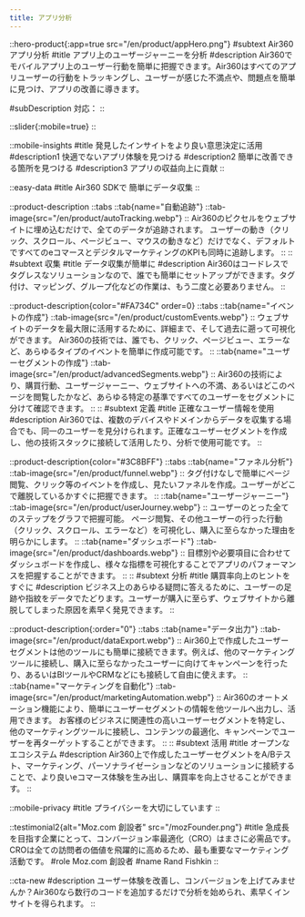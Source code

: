 ```yaml
---
title: アプリ分析
---
```


::hero-product{:app=true src="/en/product/appHero.png"}
#subtext
Air360 アプリ分析
#title
アプリ上のユーザージャーニーを分析
#description
Air360でモバイルアプリ上のユーザー行動を簡単に把握できます。Air360はすべてのアプリユーザーの行動をトラッキングし、ユーザーが感じた不満点や、問題点を簡単に見つけ、アプリの改善に導きます。

#subDescription
対応：
::

::slider{:mobile=true}
::

::mobile-insights
#title
<span class="inline-block">発見したインサイトを</span><span class="inline-block">より良い意思決定に活用</span>
#description1
快適でないアプリ体験を見つける
#description2
簡単に改善できる箇所を見つける
#description3
アプリの収益向上に貢献
::

::easy-data
#title
<span class="inline-block">Air360 SDKで</span> 
<span class="inline-block">簡単にデータ収集</span>
::

::product-description
::tabs
    ::tab{name="自動追跡"}
    ::tab-image{src="/en/product/autoTracking.webp"}
    ::
    Air360のピクセルをウェブサイトに埋め込むだけで、全てのデータが追跡されます。
    ユーザーの動き（クリック、スクロール、ページビュー、マウスの動きなど）だけでなく、デフォルトですべてのeコマースとデジタルマーケティングのKPIも同時に追跡します。
    ::
::
#subtext
収集
#title
データ収集が簡単に
#description
Air360はコードレスでタグレスなソリューションなので、誰でも簡単にセットアップができます。タグ付け、マッピング、グループ化などの作業は、もう二度と必要ありません。
::

::product-description{color="#FA734C" order=0}
::tabs
    ::tab{name="イベントの作成"}
    ::tab-image{src="/en/product/customEvents.webp"}
    ::
    ウェブサイトのデータを最大限に活用するために、詳細まで、そして過去に遡って可視化ができます。
    Air360の技術では、誰でも、クリック、ページビュー、エラーなど、あらゆるタイプのイベントを簡単に作成可能です。
    ::
    ::tab{name="ユーザーセグメントの作成"}
    ::tab-image{src="/en/product/advancedSegments.webp"}
    ::
    Air360の技術により、購買行動、ユーザージャーニー、ウェブサイトへの不満、あるいはどこのページを閲覧したかなど、あらゆる特定の基準ですべてのユーザーをセグメントに分けて確認できます。
    ::
::
#subtext
定義
#title
正確なユーザー情報を使用
#description
Air360では、複数のデバイスやドメインからデータを収集する場合でも、同一のユーザーを見分けられます。正確なユーザーセグメントを作成し、他の技術スタックに接続して活用したり、分析で使用可能です。
::

::product-description{color="#3C8BFF"}
::tabs
    ::tab{name="ファネル分析"}
    ::tab-image{src="/en/product/funnel.webp"}
    ::
    タグ付けなしで簡単にページ閲覧、クリック等のイベントを作成し、見たいファネルを作成。ユーザーがどこで離脱しているかすぐに把握できます。
    ::
    ::tab{name="ユーザージャーニー"}
    ::tab-image{src="/en/product/userJourney.webp"}
    ::
    ユーザーのとった全てのステップをグラフで把握可能。
    ページ閲覧、その他ユーザーの行った行動（クリック、スクロール、エラーなど）を可視化し、購入に至らなかった理由を明らかにします。
    ::
    ::tab{name="ダッシュボード"}
    ::tab-image{src="/en/product/dashboards.webp"}
    ::
    目標別や必要項目に合わせてダッシュボードを作成し、様々な指標を可視化することでアプリのパフォーマンスを把握することができます。
    ::
::
#subtext
分析
#title
購買率向上のヒントをすぐに
#description
ビジネス上のあらゆる疑問に答えるために、ユーザーの足跡や指紋をデータでたどります。ユーザーが購入に至らず、ウェブサイトから離脱してしまった原因を素早く発見できます。
::

::product-description{:order="0"}
::tabs
    ::tab{name="データ出力"}
    ::tab-image{src="/en/product/dataExport.webp"}
    ::
    Air360上で作成したユーザーセグメントは他のツールにも簡単に接続できます。例えば、他のマーケティングツールに接続し、購入に至らなかったユーザーに向けてキャンペーンを行ったり、あるいはBIツールやCRMなどにも接続して自由に使えます。
    ::
    ::tab{name="マーケティングを自動化"}
    ::tab-image{src="/en/product/marketingAutomation.webp"}
    ::
    Air360のオートメーション機能により、簡単にユーザーセグメントの情報を他ツールへ出力し、活用できます。
    お客様のビジネスに関連性の高いユーザーセグメントを特定し、他のマーケティングツールに接続し、コンテンツの最適化、キャンペーンでユーザーを再ターゲットすることができます。
    ::
::
#subtext
活用
#title
オープンなエコシステム
#description
Air360上で作成したユーザーセグメントをA/Bテスト、マーケティング、パーソナライゼーションなどのソリューションに接続することで、より良いeコマース体験を生み出し、購買率を向上させることができます。
::

::mobile-privacy
#title
プライバシーを大切にしています
::

::testimonial2{alt="Moz.com 創設者" src="/mozFounder.png"}
#title
急成長を目指す企業にとって、コンバージョン率最適化（CRO）はまさに必需品です。CROは全ての訪問者の価値を飛躍的に高めるため、最も重要なマーケティング活動です。
#role
Moz.com 創設者
#name
Rand Fishkin
::

::cta-new
#description
ユーザー体験を改善し、コンバージョンを上げてみませんか？Air360なら数行のコードを追加するだけで分析を始められ、素早くインサイトを得られます。
::
